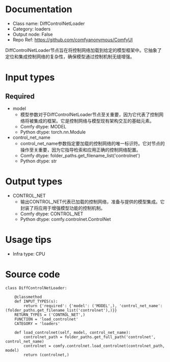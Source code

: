 # Documentation
- Class name: DiffControlNetLoader
- Category: loaders
- Output node: False
- Repo Ref: https://github.com/comfyanonymous/ComfyUI

DiffControlNetLoader节点旨在将控制网络加载到给定的模型框架中。它抽象了定位和集成控制网络的复杂性，确保模型通过控制机制无缝增强。

# Input types
## Required
- model
    - 模型参数对于DiffControlNetLoader节点至关重要，因为它代表了控制网络将被集成的框架。它是控制网络与模型现有架构交互的基础元素。
    - Comfy dtype: MODEL
    - Python dtype: torch.nn.Module
- control_net_name
    - control_net_name参数指定要加载的控制网络的唯一标识符。它对节点的操作至关重要，因为它指导检索和应用正确的控制网络配置。
    - Comfy dtype: folder_paths.get_filename_list('controlnet')
    - Python dtype: str

# Output types
- CONTROL_NET
    - 输出CONTROL_NET代表已加载的控制网络，准备与提供的模型集成。它封装了将应用于增强模型功能的控制机制。
    - Comfy dtype: CONTROL_NET
    - Python dtype: comfy.controlnet.ControlNet

# Usage tips
- Infra type: CPU

# Source code
```
class DiffControlNetLoader:

    @classmethod
    def INPUT_TYPES(s):
        return {'required': {'model': ('MODEL',), 'control_net_name': (folder_paths.get_filename_list('controlnet'),)}}
    RETURN_TYPES = ('CONTROL_NET',)
    FUNCTION = 'load_controlnet'
    CATEGORY = 'loaders'

    def load_controlnet(self, model, control_net_name):
        controlnet_path = folder_paths.get_full_path('controlnet', control_net_name)
        controlnet = comfy.controlnet.load_controlnet(controlnet_path, model)
        return (controlnet,)
```